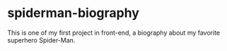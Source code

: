 # spiderman-biography
This is one of my first project in front-end, a biography about my favorite superhero Spider-Man.
